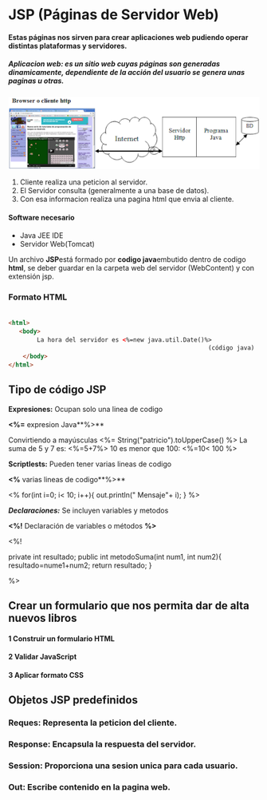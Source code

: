 # JSP (Páginas de Servidor Web)
#### Estas páginas nos sirven para crear aplicaciones web pudiendo operar distintas plataformas y servidores. 
##### Aplicacion web: es un sitio web cuyas páginas son generadas dinamicamente, dependiente de la acción del usuario se genera unas paginas u otras.


![](https://github.com/programadorleo/ServidorJava/blob/master/img/clienteservidorbd.png)

1. Cliente realiza una peticion al servidor. 
2. El Servidor consulta (generalmente a una base de datos). 
3. Con esa informacion realiza una pagina html que envia al cliente.


#### Software necesario

- Java JEE IDE
- Servidor Web(Tomcat)

Un archivo **JSP**está formado por **codigo java**embutido dentro de codigo **html**, se deber guardar en la carpeta web del servidor (WebContent) y con extensión jsp.

### Formato HTML

```html

<html>
   <body>
        La hora del servidor es <%=new java.util.Date()%>
		                                                (código java)
    </body>
</html>
```


## Tipo de código JSP

**Expresiones:** Ocupan solo una linea de codigo 

**<%=** expresion Java**%>**

Convirtiendo a mayúsculas <%= String("patricio").toUpperCase() %>
La suma de 5 y 7 es: <%=5+7%>
10 es menor que 100: <%=10< 100 %>


**Scriptlests:**  Pueden tener varias lineas de codigo

**<%** varias lineas de codigo**%>**


<%
for(int i=0; i< 10; i++){
	out.println(" Mensaje"+ i);
}
%>


***Declaraciones:*** Se incluyen variables y metodos

**<%!** Declaración de variables o métodos **%>**

<%! 

private int resultado;
public int metodoSuma(int num1, int num2){
resultado=nume1+num2;
return resultado;
}

%>

## Crear un formulario que nos permita dar de alta nuevos libros
#### 1 Construir un formulario HTML
#### 2 Validar JavaScript
#### 3 Aplicar formato CSS

## Objetos JSP predefinidos
### Reques: Representa la peticion del cliente.
### Response: Encapsula la respuesta del servidor.
### Session: Proporciona una sesion unica para cada usuario.
### Out: Escribe contenido en la pagina web.


